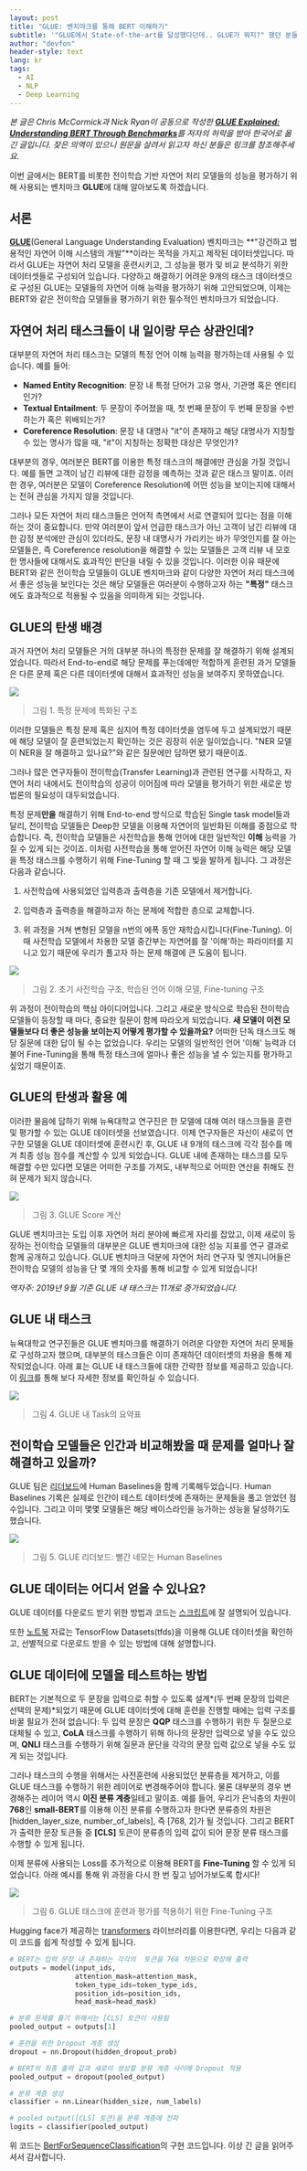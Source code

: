 ```yaml
---
layout: post
title: "GLUE: 벤치마크를 통해 BERT 이해하기"
subtitle: '"GLUE에서 State-of-the-art를 달성했다던데.. GLUE가 뭐지?" 했던 분들을 위한 글'
author: "devfon"
header-style: text
lang: kr
tags:
  - AI
  - NLP
  - Deep Learning
---
```


_본 글은 Chris McCormick과 Nick Ryan이 공동으로 작성한 [**GLUE Explained: Understanding BERT Through Benchmarks**](https://mccormickml.com/2019/11/05/GLUE/)를 저자의 허락을 받아 한국어로 옮긴 글입니다. 잦은 의역이 있으니 원문을 살려서 읽고자 하신 분들은 링크를 참조해주세요._

이번 글에서는 BERT를 비롯한 전이학습 기반 자연어 처리 모델들의 성능을 평가하기 위해 사용되는 벤치마크 **GLUE**에 대해 알아보도록 하겠습니다.


## 서론
**[GLUE](https://arxiv.org/pdf/1804.07461.pdf)**(General Language Understanding Evaluation) 벤치마크는 **"강건하고 범용적인 자연어 이해 시스템의 개발"**이라는 목적을 가지고 제작된 데이터셋입니다. 따라서 GLUE는 자연어 처리 모델을 훈련시키고, 그 성능을 평가 및 비교 분석하기 위한 데이터셋들로 구성되어 있습니다. 다양하고 해결하기 어려운 9개의 태스크 데이터셋으로 구성된 GLUE는 모델들의 자연어 이해 능력을 평가하기 위해 고안되었으며, 이제는 BERT와 같은 전이학습 모델들을 평가하기 위한 필수적인 벤치마크가 되었습니다.


## 자연어 처리 태스크들이 내 일이랑 무슨 상관인데?
대부분의 자연어 처리 태스크는 모델의 특정 언어 이해 능력을 평가하는데 사용될 수 있습니다. 예를 들어:

- **Named Entity Recognition**: 문장 내 특정 단어가 고유 명사, 기관명 혹은 엔티티인가?
- **Textual Entailment**: 두 문장이 주어졌을 때, 첫 번째 문장이 두 번째 문장을 수반하는가 혹은 위배되는가?
- **Coreference Resolution**: 문장 내 대명사 "it"이 존재하고 해당 대명사가 지칭할 수 있는 명사가 많을 때, "it"이 지칭하는 정확한 대상은 무엇인가?

대부분의 경우, 여러분은 BERT를 이용한 특정 태스크의 해결에만 관심을 가질 것입니다. 예를 들면 고객이 남긴 리뷰에 대한 감정을 예측하는 것과 같은 태스크 말이죠. 이러한 경우, 여러분은 모델이 Coreference Resolution에 어떤 성능을 보이는지에 대해서는 전혀 관심을 가지지 않을 것입니다.

그러나 모든 자연어 처리 태스크들은 언어적 측면에서 서로 연결되어 있다는 점을 이해하는 것이 중요합니다. 만약 여러분이 앞서 언급한 태스크가 아닌 고객이 남긴 리뷰에 대한 감정 분석에만 관심이 있더라도, 문장 내 대명사가 가리키는 바가 무엇인지를 잘 아는 모델들은, 즉 Coreference resolution을 해결할 수 있는 모델들은 고객 리뷰 내 모호한 명사들에 대해서도 효과적인 판단을 내릴 수 있을 것입니다. 이러한 이유 때문에 BERT와 같은 전이학습 모델들이 GLUE 벤치마크와 같이 다양한 자연어 처리 태스크에서 좋은 성능을 보인다는 것은 해당 모델들은 여러분이 수행하고자 하는 **"특정"** 태스크에도 효과적으로 적용될 수 있음을 의미하게 되는 것입니다.

## GLUE의 탄생 배경
과거 자연어 처리 모델들은 거의 대부분 하나의 특정한 문제를 잘 해결하기 위해 설계되었습니다. 따라서 End-to-end로 해당 문제를 푸는데에만 적합하게 훈련된 과거 모델들은 다른 문제 혹은 다른 데이터셋에 대해서 효과적인 성능을 보여주지 못하였습니다.

![](/img/in-post/specialized_architecture.png)
> 그림 1. 특정 문제에 특화된 구조

이러한 모델들은 특정 문제 혹은 심지어 특정 데이터셋을 염두에 두고 설계되었기 때문에 해당 모델이 잘 훈련되었는지 확인하는 것은 굉장히 쉬운 일이었습니다. "NER 모델이 NER을 잘 해결하고 있나요?"와 같은 질문에만 답하면 됐기 때문이죠.

그러나 많은 연구자들이 전이학습(Transfer Learning)과 관련된 연구를 시작하고, 자연어 처리 내에서도 전이학습의 성공이 이어짐에 따라 모델을 평가하기 위한 새로운 방법론의 필요성이 대두되었습니다.

특정 문제**만을** 해결하기 위해 End-to-end 방식으로 학습된 Single task model들과 달리, 전이학습 모델들은 Deep한 모델을 이용해 자연어의 일반화된 이해를 중점으로 학습합니다. 즉, 전이학습 모델들은 사전학습을 통해 언어에 대한 일반적인 **이해** 능력을 가질 수 있게 되는 것이죠. 이처럼 사전학습을 통해 얻어진 자연어 이해 능력은 해당 모델을 특정 태스크를 수행하기 위해 Fine-Tuning 할 때 그 빛을 발하게 됩니다. 그 과정은 다음과 같습니다.

1. 사전학습에 사용되었던 입력층과 출력층을 기존 모델에서 제거합니다.

2. 입력층과 출력층을 해결하고자 하는 문제에 적합한 층으로 교체합니다.

3. 위 과정을 거쳐 변형된 모델을 n번의 에폭 동안 재학습시킵니다(Fine-Tuning). 이때 사전학습 모델에서 차용한 모델 중간부는 자연어를 잘 '이해'하는 파라미터를 지니고 있기 때문에 우리가 풀고자 하는 문제 해결에 큰 도움이 됩니다.

![](/img/in-post/architecture_trio_2.png)
> 그림 2. 초기 사전학습 구조, 학습된 언어 이해 모델, Fine-tuning 구조

위 과정이 전이학습의 핵심 아이디어입니다. 그리고 새로운 방식으로 학습된 전이학습 모델들이 등장할 때 마다, 중요한 질문이 함께 따라오게 되었습니다. **새 모델이 이전 모델들보다 더 좋은 성능을 보이는지 어떻게 평가할 수 있을까요?** 어떠한 단독 태스크도 해당 질문에 대한 답이 될 수는 없었습니다. 우리는 모델의 일반적인 언어 '이해' 능력과 더불어 Fine-Tuning을 통해 특정 태스크에 얼마나 좋은 성능을 낼 수 있는지를 평가하고 싶었기 때문이죠.

## GLUE의 탄생과 활용 예
이러한 물음에 답하기 위해 뉴욕대학교 연구진은 한 모델에 대해 여러 태스크들을 훈련 및 평가할 수 있는 GLUE 데이터셋을 선보였습니다. 이제 연구자들은 자신이 새로이 연구한 모델을 GLUE 데이터셋에 훈련시킨 후, GLUE 내 9개의 태스크에 각각 점수를 메겨 최종 성능 점수를 계산할 수 있게 되었습니다. GLUE 내에 존재하는 태스크를 모두 해결할 수만 있다면 모델은 어떠한 구조를 가져도, 내부적으로 어떠한 연산을 취해도 전혀 문제가 되지 않습니다.

![](/img/in-post/final_glue_score.png)
> 그림 3. GLUE Score 계산

GLUE 벤치마크는 도입 이후 자연어 처리 분야에 빠르게 자리를 잡았고, 이제 새로이 등장하는 전이학습 모델들의 대부분은 GLUE 벤치마크에 대한 성능 지표를 연구 결과로 함께 공개하고 있습니다. GLUE 벤치마크 덕분에 자연어 처리 연구자 및 엔지니어들은 전이학습 모델의 성능을 단 몇 개의 숫자를 통해 비교할 수 있게 되었습니다!

_역자주: 2019년 9월 기준 GLUE 내 태스크는 11개로 증가되었습니다._

## GLUE 내 태스크
뉴욕대학교 연구진들은 GLUE 벤치마크를 해결하기 어려운 다양한 자연어 처리 문제들로 구성하고자 했으며, 대부분의 태스크들은 이미 존재하던 데이터셋의 차용을 통해 제작되었습니다. 아래 표는 GLUE 내 태스크들에 대한 간략한 정보를 제공하고 있습니다. 이 [링크](https://docs.google.com/spreadsheets/d/1BrOdjJgky7FfeiwC_VDURZuRPUFUAz_jfczPPT35P00/edit?usp=sharing)를 통해 보다 자세한 정보를 확인하실 수 있습니다.

![](/img/in-post/glue_table_condensed.png)
> 그림 4. GLUE 내 Task의 요약표


## 전이학습 모델들은 인간과 비교해봤을 때 문제를 얼마나 잘 해결하고 있을까?
GLUE 팀은 [리더보드](https://gluebenchmark.com/leaderboard)에 Human Baselines을 함께 기록해두었습니다. Human Baselines 기록은 실제로 인간이 테스트 데이터셋에 존재하는 문제들을 풀고 얻었던 점수입니다. 그리고 이미 몇몇 모델들은 해당 베이스라인을 능가하는 성능을 달성하기도 했습니다. 

![](/img/in-post/glue_leaderboard.png)
> 그림 5. GLUE 리더보드: 빨간 네모는 Human Baselines

## GLUE 데이터는 어디서 얻을 수 있나요?
GLUE 데이터를 다운로드 받기 위한 방법과 코드는 [스크립트](https://gist.github.com/W4ngatang/60c2bdb54d156a41194446737ce03e2e)에 잘 설명되어 있습니다.

또한 [노트북](https://colab.research.google.com/drive/1Qwbw9se6uE1Ib8_sMToTF3lh7qqXVC8B) 자료는 TensorFlow Datasets(tfds)을 이용해 GLUE 데이터셋을 확인하고, 선별적으로 다운로드 받을 수 있는 방법에 대해 설명합니다.

## GLUE 데이터에 모델을 테스트하는 방법
BERT는 기본적으로 두 문장을 입력으로 취할 수 있도록 설계*(두 번째 문장의 입력은 선택의 문제)*되었기 때문에 GLUE 데이터셋에 대해 훈련을 진행할 때에는 입력 구조를 바꿀 필요가 전혀 없습니다: 두 입력 문장은 **QQP** 태스크를 수행하기 위한 두 질문으로 대체될 수 있고, **CoLA** 태스크를 수행하기 위해 하나의 문장만 입력으로 넣을 수도 있으며, **QNLI** 태스크를 수행하기 위해 질문과 문단을 각각의 문장 입력 값으로 넣을 수도 있게 되는 것입니다.

그러나 태스크의 수행을 위해서는 사전훈련에 사용되었던 분류층을 제거하고, 이를 GLUE 태스크를 수행하기 위한 레이어로 변경해주어야 합니다. 물론 대부분의 경우 변경해주는 레이어 역시 **이진 분류 계층**일테고 말이죠. 예를 들어, 우리가 은닉층의 차원이 **768**인 **small-BERT**를 이용해 이진 분류를 수행하고자 한다면 분류층의 차원은 [hidden_layer_size, number_of_labels], 즉 [768, 2]가 될 것입니다. 그리고 BERT가 출력한 문장 토큰들 중 **[CLS]** 토큰이 분류층의 입력 값이 되어 문장 분류 태스크를 수행할 수 있게 됩니다. 

이제 분류에 사용되는 Loss를 추가적으로 이용해 BERT를 **Fine-Tuning** 할 수 있게 되었습니다. 아래 예시를 통해 위 과정을 다시 한 번 짚고 넘어가보도록 합시다!

![](/img/in-post/modified_glue_task.png)
> 그림 6. GLUE 태스크에 훈련과 평가를 적용하기 위한 Fine-Tuning 구조

Hugging face가 제공하는 [transformers](https://github.com/huggingface/transformers) 라이브러리를 이용한다면, 우리는 다음과 같이 코드를 쉽게 작성할 수 있게 됩니다.

```python
# BERT는 입력 문장 내 존재하는 각각의  토큰을 768 차원으로 확장해 출력 
outputs = model(input_ids,
                attention_mask=attention_mask,
                token_type_ids=token_type_ids,
                position_ids=position_ids, 
                head_mask=head_mask)

# 분류 문제를 풀기 위해서는 [CLS] 토큰이 사용됨
pooled_output = outputs[1]

# 훈련을 위한 Dropout 계층 생성
dropout = nn.Dropout(hidden_dropout_prob)

# BERT의 최종 출력 값과 새로이 생성할 분류 계층 사이에 Dropout 적용
pooled_output = dropout(pooled_output)

# 분류 계층 생성
classifier = nn.Linear(hidden_size, num_labels)

# pooled output([CLS] 토큰)을 분류 계층에 전파 
logits = classifier(pooled_output)
```

위 코드는 [BertForSequenceClassification](https://colab.research.google.com/drive/1BGXKbHOLOuVK5-1W-d3bEEdRCrAw_t5H)의 구현 코드입니다. 이상 긴 글을 읽어주셔서 감사합니다.